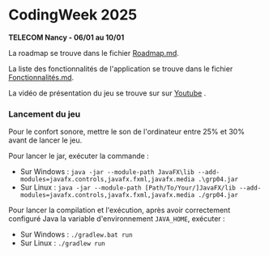 # CodingWeek 2025
**TELECOM Nancy - 06/01 au 10/01**


La roadmap se trouve dans le fichier [Roadmap.md](./docs/Roadmap.md).

La liste des fonctionnalités de l'application se trouve dans le fichier [Fonctionnalités.md](./docs/Fonctionnalités.md).

La vidéo de présentation du jeu se trouve sur sur [Youtube](https://youtu.be/gZ4P7dOTlns) .

### Lancement du jeu

Pour le confort sonore, mettre le son de l'ordinateur entre 25% et 30% avant de lancer le jeu.

Pour lancer le jar, exécuter la commande :
- Sur Windows : ``java -jar --module-path JavaFX\lib --add-modules=javafx.controls,javafx.fxml,javafx.media .\grp04.jar``
- Sur Linux : ``java -jar --module-path [Path/To/Your/]JavaFX/lib --add-modules=javafx.controls,javafx.fxml,javafx.media ./grp04.jar``

Pour lancer la compilation et l'exécution, après avoir correctement configuré Java la variable d'environnement `JAVA_HOME`, exécuter :
- Sur Windows : ``./gradlew.bat run``
- Sur Linux : ``./gradlew run``
